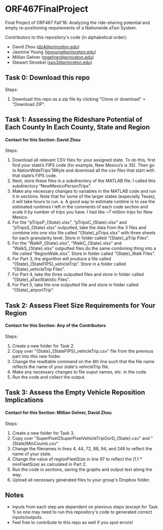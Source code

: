# ORF467FinalProject
Final Project of ORF467 Fall'18: Analyzing the ride-sharing potential and empty re-positioning requirements of a Nationwide aTaxi System.

Contributors to this repository's code (in alphabetical order):
- David Zhou (dz4@princeton.edu)
- Jasmine Young (jgyoung@princeton.edu)
- Millian Gehrer (mgehrer@princeton.edu)
- Stewart Stroebel (sps3@princeton.edu)

## Task 0: Download this repo

Steps:

1. Download this repo as a zip file by clicking "Clone or download" > "Download ZIP".

## Task 1: Assessing the Rideshare Potential of Each County In Each County, State and Region
#### Contact for this Section: David Zhou

Steps:

1.	Download all relevant CSV files for your assigned state. To do this, first find your state’s FIPS code (for example, New Mexico’s is 35). Then go to NationWideTrips’18Kyle and download all the csv files that start with that state’s FIPS code.
2.	Next, store these files in a subdirectory of the MATLAB file. I called this subdirectory “NewMexicoPersonTrips”.
3.	Make any necessary changes to variables in the MATLAB code and run it in sections. Note that for some of the larger states (especially Texas), it will take hours to run.
a.	A good way to estimate runtime is to use the estimated runtimes I left in the comments of each code section and scale it by number of trips you have. I had like ~7 million trips for New Mexico.
4.	For the “pTripsP_{State}.xlsx”, “pTripsC_{State}.xlsx” and “pTripsS_{State}.xlsx” outputted, take the data from the 3 files and combine into one xlsx file called “{State}_pTrips.xlsx” with three sheets for each granularity level. Store in folder called “{State}_pTrip Files”.
5.	For the “WalkP_{State}.xlsx”, “WalkC_{State}.xlsx” and “WalkS_{State}.xlsx” outputted files do the same combining thing into a file called “RegionWalk.xlsx”. Store in folder called “{State}_Walk Files”.
6.	For Part 3, the algorithm will produce a file called “{State}_{StateFIPS}_vehicleTrip”. Store in a folder called “{State}_vehicleTrip Files”.
7.	For Part 4, take the three outputted files and store in folder called “{State}_aTaxiStatistic Files”.
8.	For Part 5, take the one outputted file and store in folder called “{State}_airportTrip”.

## Task 2: Assess Fleet Size Requirements for Your Region
#### Contact for this Section: Any of the Contributors

Steps:

1. Create a new folder for Task 2.
2. Copy over "{State}_{StateFIPS}_vehicleTrip.csv" file from the previous part into this new folder.
3. Change the readtable command on the 4th line such that the file name reflects the name of your state's vehicleTrip file.
5. Make any necessary changes to file ouput names, etc. in the code.
4. Run the code and collect the output.

## Task 3: Assess the Empty Vehicle Reposition Implications
#### Contact for this Section: Millian Gehrer, David Zhou

Steps:

1. Create a new folder for Task 3. 
2. Copy over "SuperPixel2SuperPixelVehicleTripOorD_{State}.csv" and "{State}MinCounts.csv" 
3. Change the filenames in lines 4, 44, 72, 88, 94, and 246 to reflect the name of your state.
4. Change the value of regionFleetSize in line 97 to reflect the (1.1 * minFleetSize) as calculated in Part 2.
5. Run the code in sections, saving the graphs and output text along the way. 
6. Upload all necessary generated files to your group's Dropbox folder.

## Notes
- Inputs from each step are dependent on previous steps (except for Task 1) so one may need to run this repository's code to generated correct inputs/outputs.
- Feel free to contribute to this repo as well if you spot errors!

